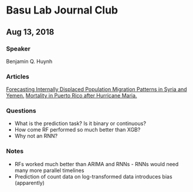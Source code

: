 # Basu Lab Journal Club

## Aug 13, 2018

### Speaker

Benjamin Q. Huynh

### Articles

[Forecasting Internally Displaced Population Migration Patterns in Syria and Yemen.](https://arxiv.org/pdf/1806.08819.pdf)
[Mortality in Puerto Rico after Hurricane Maria.](https://www.nejm.org/doi/full/10.1056/NEJMsa1803972?)

### Questions

* What is the prediction task? Is it binary or continuous?
* How come RF performed so much better than XGB?
* Why not an RNN?

### Notes

* RFs worked much better than ARIMA and RNNs - RNNs would need many more parallel timelines
* Prediction of count data on log-transformed data introduces bias (apparently)

